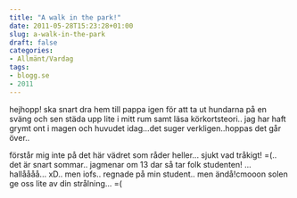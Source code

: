 ```yaml
---
title: "A walk in the park!"
date: 2011-05-28T15:23:28+01:00
slug: a-walk-in-the-park
draft: false
categories:
- Allmänt/Vardag
tags:
- blogg.se
- 2011
---
```

hejhopp! ska snart dra hem till pappa igen för att ta ut hundarna på en sväng och sen städa upp lite i mitt rum samt läsa körkortsteori.. jag har haft grymt ont i magen och huvudet idag...det suger verkligen..hoppas det går över..  
  
förstår mig inte på det här vädret som råder heller... sjukt vad tråkigt! =(.. det är snart sommar.. jagmenar om 13 dar så tar folk studenten! ... hallåååå... xD.. men iofs.. regnade på min student.. men ändå!cmooon solen ge oss lite av din strålning... =(